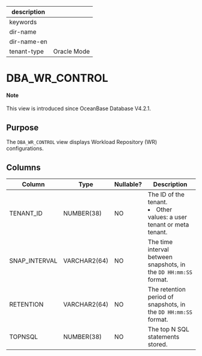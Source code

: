| description ||
|---|---|
| keywords ||
| dir-name ||
| dir-name-en ||
| tenant-type | Oracle Mode |

# DBA_WR_CONTROL

<main id="notice" type='explain'>
  <h4>Note</h4>
  <p>This view is introduced since OceanBase Database V4.2.1. </p>
</main>

## Purpose

The `DBA_WR_CONTROL` view displays Workload Repository (WR) configurations. 

## Columns

| **Column** | **Type** | **Nullable?** | **Description** |
| --- | --- | --- | --- |
| TENANT_ID | NUMBER(38) | NO | The ID of the tenant. </li><li>Other values: a user tenant or meta tenant. </li></ul> |
| SNAP_INTERVAL | VARCHAR2(64) | NO | The time interval between snapshots, in the `DD HH:mm:SS` format. |
| RETENTION | VARCHAR2(64) | NO | The retention period of snapshots, in the `DD HH:mm:SS` format. |
| TOPNSQL | NUMBER(38) | NO | The top N SQL statements stored. |
